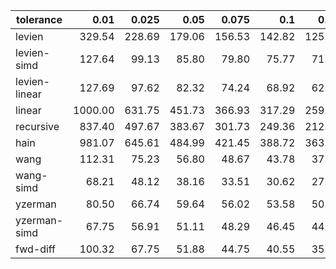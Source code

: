 | tolerance    |   0.01 |   0.025 |   0.05 |   0.075 |   0.1 |   0.15 |   0.2 |   0.25 |   0.5 |   1 |
|--------------| ------:| ------:| ------:| ------:| ------:| ------:| ------:| ------:| ------:| ------:|
|levien        | 329.54 | 228.69 | 179.06 | 156.53 | 142.82 | 125.29 | 117.04 | 108.47 | 91.14 | 76.29 |
|levien-simd   | 127.64 | 99.13 | 85.80 | 79.80 | 75.77 | 71.07 | 69.25 | 66.55 | 61.80 | 57.67 |
|levien-linear | 127.69 | 97.62 | 82.32 | 74.24 | 68.92 | 62.08 | 59.01 | 55.26 | 46.22 | 40.07 |
|linear        | 1000.00 | 631.75 | 451.73 | 366.93 | 317.29 | 259.47 | 224.60 | 198.51 | 139.68 | 97.70 |
|recursive     | 837.40 | 497.67 | 383.67 | 301.73 | 249.36 | 212.96 | 194.74 | 169.80 | 110.71 | 83.63 |
|hain          | 981.07 | 645.61 | 484.99 | 421.45 | 388.72 | 363.23 | 370.96 | 391.09 | 280.04 | 201.91 |
|wang          | 112.31 | 75.23 | 56.80 | 48.67 | 43.78 | 37.81 | 34.22 | 31.63 | 24.93 | 19.81 |
|wang-simd     | 68.21 | 48.12 | 38.16 | 33.51 | 30.62 | 27.31 | 25.18 | 23.62 | 19.90 | 16.93 |
|yzerman       | 80.50 | 66.74 | 59.64 | 56.02 | 53.58 | 50.47 | 48.12 | 46.28 | 41.67 | 39.13 |
|yzerman-simd  | 67.75 | 56.91 | 51.11 | 48.29 | 46.45 | 44.24 | 42.66 | 41.06 | 37.67 | 36.20 |
|fwd-diff      | 100.32 | 67.75 | 51.88 | 44.75 | 40.55 | 35.20 | 32.67 | 29.86 | 24.17 | 19.63 |
